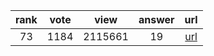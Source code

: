 
| rank | vote | view | answer | url |
|:-:|:-:|:-:|:-:|:-:|
|73|1184|2115661|19| [url](http://stackoverflow.com/questions/455612/limiting-floats-to-two-decimal-points) |
